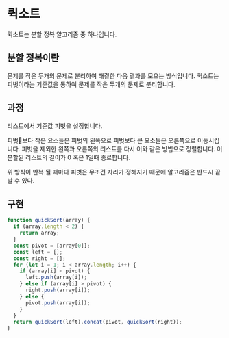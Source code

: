 # 퀵소트

퀵소트는 분할 정복 알고리즘 중 하나입니다.

## 분할 정복이란

문제를 작은 두개의 문제로 분리하여 해결한 다음 결과를 모으는 방식입니다.
퀵소트는 피벗이라는 기준값을 통하여 문제를 작은 두개의 문제로 분리합니다.

## 과정

리스트에서 기준값 피벗을 설정합니다.

피벗보다 작은 요소들은 피벗의 왼쪽으로 피벗보다 큰 요소들은 오른쪽으로 이동시킵니다.
피벗을 제외한 왼쪽과 오른쪽의 리스트를 다시 이와 같은 방법으로 정렬합니다.
이 분할된 리스트의 길이가 0 혹은 1일때 종료합니다.

위 방식이 반복 될 때마다 피벗은 무조건 자리가 정해지기 때문에 알고리즘은 반드시 끝날 수 있다.

## 구현

```js
function quickSort(array) {
  if (array.length < 2) {
    return array;
  }
  const pivot = [array[0]];
  const left = [];
  const right = [];
  for (let i = 1; i < array.length; i++) {
    if (array[i] < pivot) {
      left.push(array[i]);
    } else if (array[i] > pivot) {
      right.push(array[i]);
    } else {
      pivot.push(array[i]);
    }
  }
  return quickSort(left).concat(pivot, quickSort(right));
}
```
